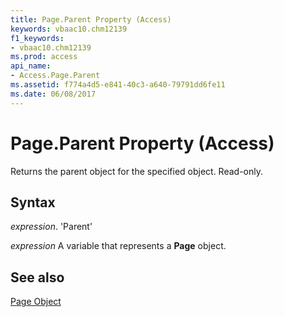```yaml
---
title: Page.Parent Property (Access)
keywords: vbaac10.chm12139
f1_keywords:
- vbaac10.chm12139
ms.prod: access
api_name:
- Access.Page.Parent
ms.assetid: f774a4d5-e841-40c3-a640-79791dd6fe11
ms.date: 06/08/2017
---
```



# Page.Parent Property (Access)

Returns the parent object for the specified object. Read-only.


## Syntax

 _expression_. 'Parent'

 _expression_ A variable that represents a **Page** object.


## See also


[Page Object](Access.Page.md)


